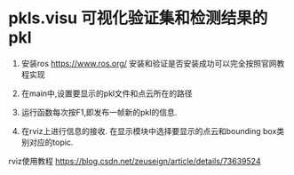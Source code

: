# pkls.visu 可视化验证集和检测结果的pkl
1. 安装ros
https://www.ros.org/
安装和验证是否安装成功可以完全按照官网教程实现


2. 在main中,设置要显示的pkl文件和点云所在的路径

3. 运行函数每次按F1,即发布一帧新的pkl的信息.

4. 在rviz上进行信息的接收. 在显示模块中选择要显示的点云和bounding box类别对应的topic.

rviz使用教程
https://blog.csdn.net/zeuseign/article/details/73639524
